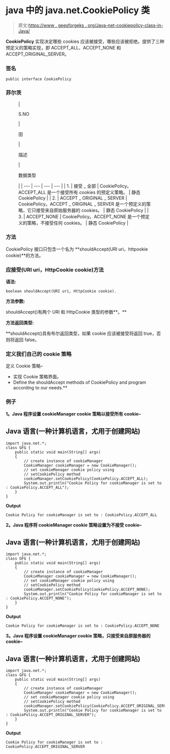 # java 中的 java.net.CookiePolicy 类

> 原文:[https://www . geesforgeks . org/Java-net-cookiepolicy-class-in-Java/](https://www.geeksforgeeks.org/java-net-cookiepolicy-class-in-java/)

**CookiePolicy** 实现决定哪些 cookies 应该被接受，哪些应该被拒绝。提供了三种预定义的策略实现，即 ACCEPT_ALL、ACCEPT_NONE 和 ACCEPT_ORIGINAL_SERVER。

### 签名

```
public interface CookiePolicy
```

### 菲尔茨

<figure class="table">

| 

S.NO      

 | 

田

 | 

描述

 | 

数据类型

 |
| --- | --- | --- | --- |
| 1. | 接受 _ 全部 | CookiePolicy。ACCEPT_ALL 是一个接受所有 cookies 的预定义策略。 | 静态 CookiePolicy |
| 2. | ACCEPT _ ORIGINAL _ SERVER | CookiePolicy。ACCEPT _ ORIGINAL _ SERVER 是一个预定义的策略，它只接受来自原始服务器的 cookies。 | 静态 CookiePolicy |
| 3. | ACCEPT_NONE | CookiePolicy。ACCEPT_NONE 是一个预定义的策略，不接受任何 cookies。 | 静态 CookiePolicy |

</figure>

### 方法

CookiePolicy 接口只包含一个名为 **shouldAccept(URI uri，httpookie cookie)**的方法。

### **应接受(URI uri，HttpCookie cookie)方法**

**语法:**

```
boolean shouldAccept(URI uri, HttpCookie cookie).
```

**方法参数:**

shouldAccept()有两个 URI 和 HttpCookie 类型的参数**。**

****方法返回类型:****

 **shouldAccept()具有布尔返回类型，如果 cookie 应该被接受将返回 true，否则将返回 false。

### 定义我们自己的 cookie 策略

定义 Cookie 策略–

*   实现 Cookie 策略界面。
*   Define the shouldAccept methods of CookiePolicy and program according to our needs.** 

### 例子

**1。Java 程序设置 cookieManager cookie 策略以接受所有 cookie–**

## Java 语言(一种计算机语言，尤用于创建网站)

```
import java.net.*;
class GFG {
    public static void main(String[] args)
    {
        // create instance of cookieManager
        CookieManager cookieManager = new CookieManager();
        // set cookieManager cookie policy using
        // setCookiePolicy method
        cookieManager.setCookiePolicy(CookiePolicy.ACCEPT_ALL);
        System.out.println("Cookie Policy for cookieManager is set to : CookiePolicy.ACCEPT_ALL");
    }
}
```

**Output**

```
Cookie Policy for cookieManager is set to : CookiePolicy.ACCEPT_ALL
```

**2。Java 程序将 cookieManager cookie 策略设置为不接受 cookie–**

## Java 语言(一种计算机语言，尤用于创建网站)

```
import java.net.*;
class GFG {
    public static void main(String[] args)
    {
        // create instance of cookieManager
        CookieManager cookieManager = new CookieManager();
        // set cookieManager cookie policy using
        // setCookiePolicy method
        cookieManager.setCookiePolicy(CookiePolicy.ACCEPT_NONE);
        System.out.println("Cookie Policy for cookieManager is set to : CookiePolicy.ACCEPT_NONE");
    }
}
```

**Output**

```
Cookie Policy for cookieManager is set to : CookiePolicy.ACCEPT_NONE
```

**3。Java 程序设置 cookieManager cookie 策略，只接受来自原服务器的 cookie–**

## Java 语言(一种计算机语言，尤用于创建网站)

```
import java.net.*;
class GFG {
    public static void main(String[] args)
    {
        // create instance of cookieManager
        CookieManager cookieManager = new CookieManager();
        // set cookieManager cookie policy using
        // setCookiePolicy method
        cookieManager.setCookiePolicy(CookiePolicy.ACCEPT_ORIGINAL_SERVER);
        System.out.println("Cookie Policy for cookieManager is set to : CookiePolicy.ACCEPT_ORIGINAL_SERVER");
    }
}
```

**Output**

```
Cookie Policy for cookieManager is set to : CookiePolicy.ACCEPT_ORIGINAL_SERVER
```